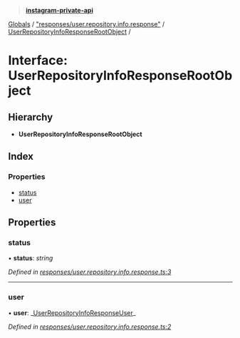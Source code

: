> **[instagram-private-api](../README.md)**

[Globals](../README.md) / ["responses/user.repository.info.response"](../modules/_responses_user_repository_info_response_.md) / [UserRepositoryInfoResponseRootObject](_responses_user_repository_info_response_.userrepositoryinforesponserootobject.md) /

# Interface: UserRepositoryInfoResponseRootObject

## Hierarchy

- **UserRepositoryInfoResponseRootObject**

## Index

### Properties

- [status](_responses_user_repository_info_response_.userrepositoryinforesponserootobject.md#status)
- [user](_responses_user_repository_info_response_.userrepositoryinforesponserootobject.md#user)

## Properties

### status

• **status**: _string_

_Defined in [responses/user.repository.info.response.ts:3](https://github.com/realinstadude/instagram-private-api/blob/4ae8fec/src/responses/user.repository.info.response.ts#L3)_

---

### user

• **user**: _[UserRepositoryInfoResponseUser](\_responses_user_repository_info_response_.userrepositoryinforesponseuser.md)\_

_Defined in [responses/user.repository.info.response.ts:2](https://github.com/realinstadude/instagram-private-api/blob/4ae8fec/src/responses/user.repository.info.response.ts#L2)_
